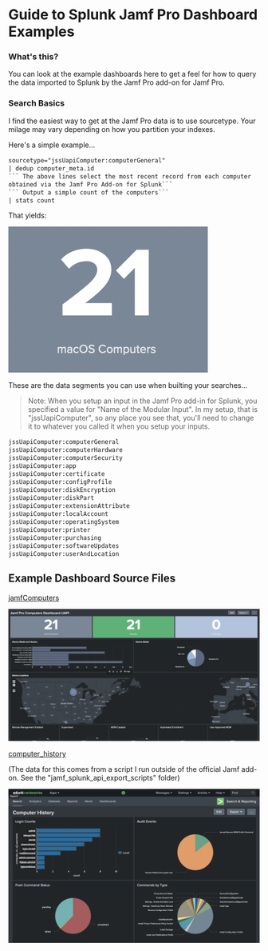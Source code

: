 # Guide to Splunk Jamf Pro Dashboard Examples

### What's this? 

You can look at the example dashboards here to get a feel for how to query the data imported to Splunk by the Jamf Pro add-on for Jamf Pro. 


### Search Basics

I find the easiest way to get at the Jamf Pro data is to use sourcetype. Your milage may vary depending on how you partition your indexes. 

Here's a simple example... 

	sourcetype="jssUapiComputer:computerGeneral"
	| dedup computer_meta.id 
	``` The above lines select the most recent record from each computer obtained via the Jamf Pro Add-on for Splunk```
	``` Output a simple count of the computers``` 
	| stats count

That yields: 

![MacDown logo](doc/img/count.png)

These are the data segments you can use when builting your searches...

> Note: When you setup an input in the Jamf Pro add-in for Splunk, you specified a value for "Name of the Modular Input". In my setup, that is "jssUapiComputer", so any place you see that, you'll need to change it to  whatever you called it when you setup your inputs.  

	jssUapiComputer:computerGeneral
	jssUapiComputer:computerHardware
	jssUapiComputer:computerSecurity
	jssUapiComputer:app
	jssUapiComputer:certificate
	jssUapiComputer:configProfile
	jssUapiComputer:diskEncryption
	jssUapiComputer:diskPart
	jssUapiComputer:extensionAttribute
	jssUapiComputer:localAccount
	jssUapiComputer:operatingSystem
	jssUapiComputer:printer
	jssUapiComputer:purchasing
	jssUapiComputer:softwareUpdates
	jssUapiComputer:userAndLocation


## Example Dashboard Source Files

[jamfComputers](dashboards/computers/jamfComputers/computers_general.txt)

![MacDown logo](doc/img/computersGeneral.png)

[computer_history](dashboards/computer_history/computer_history.txt)

(The data for this comes from a script I run outside of the official Jamf add-on. See the "jamf\_splunk\_api\_export_scripts" folder)

![MacDown logo](doc/img/history.png)